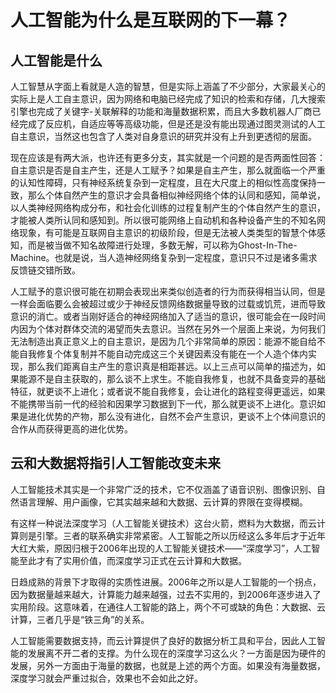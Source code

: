 # 人工智能为什么是互联网的下一幕？ #

## 人工智能是什么 ##

人工智慧从字面上看就是人造的智慧，但是实际上涵盖了不少部分，大家最关心的实际上是人工自主意识，因为网络和电脑已经完成了知识的检索和存储，几大搜索引擎也完成了关键字-关联解释的功能和海量数据积累，而且大多数机器人厂商已经完成了反应机，自适应等等高级功能，但是还是没有能出现通过图灵测试的人工自主意识，当然这也包含了人类对自身意识的研究并没有上升到更透彻的层面。

现在应该是有两大派，也许还有更多分支，其实就是一个问题的是否两面性回答：自主意识是否是自主产生，还是人工赋予？如果是自主产生，那么就面临一个严重的认知性障碍，只有神经系统复杂到一定程度，且在大尺度上的相似性高度保持一致，那么个体自然产生的意识才会具备相似神经网络个体的认同和感知，简单说，以人类神经网络构成分布，和社会化训练的过程复制产生的个体自然产生的意识，才能被人类所认同和感知到。所以很可能网络上自动机和各种设备产生的不知名网络现象，有可能是互联网自主意识的初级阶段，但是无法被人类类型的智慧个体感知，而是被当做不知名故障进行处理，多数无解，可以称为Ghost-In-The-Machine。也就是说，当人造神经网络复杂到一定程度，意识只不过是诸多需求反馈链交错所致。

人工赋予的意识很可能在初期会表现出来类似创造者的行为而获得相当认同，但是一样会面临要么会被超过或少于神经反馈网络数据量导致的过载或饥荒，进而导致意识的消亡。或者当刚好适合的神经网络加入了适当的意识，很可能会在一段时间内因为个体对群体交流的渴望而失去意识。当然在另外一个层面上来说，为何我们无法制造出真正意义上的自主意识，是因为几个非常简单的原因：能源不能自给不能自我修复个体复制并不能自动完成这三个关键因素没有能在一个人造个体内实现，那么我们距离自主产生的意识真是相距甚远。以上三点可以简单的描述为，如果能源不是自主获取的，那么谈不上求生。不能自我修复，也就不具备变异的基础特征，就更谈不上进化；或者说不能自我修复，会让进化的路程变得更遥远，如果不能携带当前一代的经验和因果学习数据到下一代，那么就更谈不上进化。意识如果是进化优势的产物，那么没有进化，自然不会产生意识，更谈不上个体间意识的合作从而获得更高的进化优势。

## 云和大数据将指引人工智能改变未来 ##

人工智能技术其实是一个非常广泛的技术，它不仅涵盖了语音识别、图像识别、自然语言理解、用户画像，它其实越来越和大数据、云计算的界限在变得模糊。

有这样一种说法深度学习（人工智能关键技术）这台火箭，燃料为大数据，而云计算则是引擎。三者的联系确实非常紧密。人工智能之所以历经这么多年后才于近年大红大紫，原因归根于2006年出现的人工智能关键技术——“深度学习”，人工智能至此才有了实用价值，而深度学习正式在云计算和大数据。

日趋成熟的背景下才取得的实质性进展。2006年之所以是人工智能的一个拐点，因为数据量越来越大，计算能力越来越强，过去不实用的，到2006年逐步进入了实用阶段。这意味着，在通往人工智能的路上，两个不可或缺的角色：大数据、云计算，三者几乎是“铁三角”的关系。

人工智能需要数据支持，而云计算提供了良好的数据分析工具和平台，因此人工智能的发展离不开二者的支撑。为什么现在的深度学习这么火？一方面是因为硬件的发展，另外一方面由于海量的数据，也就是上述的两个方面。如果没有海量数据，深度学习就会严重过拟合，效果也不会如此之好。

